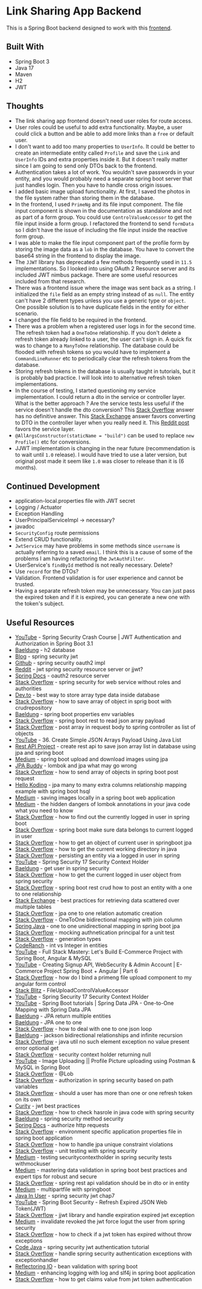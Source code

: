 # Link Sharing App Backend

This is a Spring Boot backend designed to work with this [frontend](https://github.com/jdegand/link-sharing-app-frontend).

## Built With

- Spring Boot 3
- Java 17
- Maven
- H2
- JWT

## Thoughts

- The link sharing app frontend doesn't need user roles for route access.  
- User roles could be useful to add extra functionality.  Maybe, a user could click a button and be able to add more links than a `free` or default user.  
- I don't want to add too many properties to `UserInfo`.  It could be better to create an intermediate entity called `Profile` and save the `Link` and `UserInfo` IDs and extra properties inside it.  But it doesn't really matter since I am going to send only DTOs back to the frontend.
- Authentication takes a lot of work.  You wouldn't save passwords in your entity, and you would probably need a separate spring boot server that just handles login.  Then you have to handle cross origin issues.  
- I added basic image upload functionality.  At first, I saved the photos in the file system rather than storing them in the database. 
- In the frontend, I used `PrimeNg` and its file input component.  The file input component is shown in the documentation as standalone and not as part of a form group.  You could use `ControlValueAccessor` to get the file input inside a form group.  I refactored the frontend to send `formData` so I didn't have the issue of including the file input inside the reactive form group.   
- I was able to make the file input component part of the profile form by storing the image data as a `lob` in the database.  You have to convert the base64 string in the frontend to display the image. 
- The `JJWT` library has deprecated a few methods frequently used in `11.5` implementations.  So I looked into using OAuth 2 Resource server and its included JWT nimbus package.  There are some useful resources included from that research.
- There was a frontend issue where the image was sent back as a string. I initialized the `file` field as an empty string instead of as `null`.  The entity can't have 2 different types unless you use a generic type or `object`.  One possible solution is to have duplicate fields in the entity for either scenario.  
- I changed the file field to be required in the frontend. 
- There was a problem when a registered user logs in for the second time. The refresh token had a `OneToOne` relationship.  If you don't delete a refresh token already linked to a user, the user can't sign in.  A quick fix was to change to a `ManyToOne` relationship.  The database could be flooded with refresh tokens so you would have to implement a `CommandLineRunner` etc to periodically clear the refresh tokens from the database.
- Storing refresh tokens in the database is usually taught in tutorials, but it is probably bad practice.  I will look into to alternative refresh token implementations.
- In the course of testing, I started questioning my service implementation.  I could return a dto in the service or controller layer.  What is the better approach ?  Are the service tests less useful if the service doesn't handle the dto conversion? This [Stack Overflow](https://stackoverflow.com/questions/47822938/which-layer-should-be-used-for-conversion-to-dto-from-domain-object#:~:text=its%20best%20practice%20to%20convert,any%20logic%20in%20the%20controllers.&text=top%20down.) answer has no definitive answer.  This [Stack Exchange](https://softwareengineering.stackexchange.com/questions/400953/service-layer-returns-dto-to-controller-but-need-it-to-return-model-for-other-se) answer favors converting to DTO in the controller layer when you really need it.  This [Reddit post](https://www.reddit.com/r/SpringBoot/comments/1ao7gm1/in_which_layer_should_i_use_dto_as_return_type/?rdt=57719) favors the service layer.  
- `@AllArgsConstructor(staticName = "build")` can be used to replace `new Profile()` etc for conversions.
- JJWT implementation is changing in the near future (recommendation is to wait until `1.0` release).  I would have tried to use a later version, but original post made it seem like `1.0` was closer to release than it is (6 months).  

## Continued Development

- application-local.properties file with JWT secret
- Logging / Actuator
- Exception Handling
- UserPrincipalServiceImpl -> necessary?
- javadoc
- `SecurityConfig` route permissions
- Extend CRUD functionality.
- `JwtService` may have problems in some methods since `username` is actually referring to a saved `email`.  I think this is a cause of some of the problems I am having refactoring the `JwtAuthFilter`.
- UserService's `findById` method is not really necessary.  Delete?
- Use `record` for the DTOs?
- Validation. Frontend validation is for user experience and cannot be trusted.  
- Having a separate refresh token may be unnecessary.  You can just pass the expired token and if it is expired, you can generate a new one with the token's subject.  

## Useful Resources

- [YouTube](https://www.youtube.com/watch?v=jQrExUrNbQE) - Spring Security Crash Course | JWT Authentication and Authorization in Spring Boot 3.1 
- [Baeldung](https://www.baeldung.com/spring-boot-h2-database) - h2 database
- [Blog](https://www.danvega.dev/blog/spring-security-jwt) - spring security jwt
- [Github](https://github.com/spring-projects/spring-security/issues/13446) - spring security oauth2 impl
- [Reddit](https://www.reddit.com/r/SpringBoot/comments/18kkyqo/jwt_with_spring_security_resource_server_or_with/) - jwt spring security resource server or jjwt?
- [Spring Docs](https://docs.spring.io/spring-security/reference/servlet/oauth2/resource-server/index.html) - oauth2 resource server
- [Stack Overflow](https://stackoverflow.com/questions/60265755/spring-security-for-web-service-without-roles-and-authorities) - spring security for web service without roles and authorities
- [Dev.to](https://dev.to/mittalyashu/best-way-to-store-array-type-data-inside-database-3m09) - best way to store array type data inside database
- [Stack Overflow](https://stackoverflow.com/questions/72040490/how-to-save-array-of-object-in-sprig-boot-with-crudrepository) - how to save array of object in sprig boot with crudrepository
- [Baeldung](https://www.baeldung.com/spring-boot-properties-env-variables) - spring boot properties env variables
- [Stack Overflow](https://stackoverflow.com/questions/59089072/spring-boot-rest-to-read-json-array-payload) - spring boot rest to read json array payload
- [Stack Overflow](https://stackoverflow.com/questions/61895276/post-array-in-requestbody-to-spring-controller-as-list-of-objects) - post array in request body to spring controller as list of objects
- [YouTube](https://www.youtube.com/watch?v=4N2WghOYihs) - 36. Create Simple JSON Arrays Payload Using Java List
- [Rest API Project](https://restapiproject.com/create-restapi-to-save-json-array-list-in-database-using-jpa-and-spring-boot/) - create rest api to save json array list in database using jpa and spring boot
- [Medium](https://medium.com/shoutloudz/spring-boot-upload-and-download-images-using-jpa-b1c9ef174dc0) - spring boot upload and download images using jpa
- [JPA Buddy](https://jpa-buddy.com/blog/lombok-and-jpa-what-may-go-wrong/) - lombok and jpa what may go wrong
- [Stack Overflow](https://stackoverflow.com/questions/57557763/how-to-send-array-of-objects-in-spring-boot-post-request) - how to send array of objects in spring boot post request
- [Hello Koding](https://hellokoding.com/jpa-many-to-many-extra-columns-relationship-mapping-example-with-spring-boot-hsql/) - jpa many to many extra columns relationship mapping example with spring boot hsql
- [Medium](https://medium.com/@kkarththi15/saving-images-locally-in-a-spring-boot-web-application-01405a988bc7) - saving images locally in a spring boot web application
- [Medium](https://medium.com/@miguelangelperezdiaz444/the-hidden-dangers-of-lombok-annotations-in-your-java-code-what-you-need-to-know-8acdce2d6b89) - the hidden dangers of lombok annotations in your java code what you need to know
- [Stack Overflow](https://stackoverflow.com/questions/31159075/how-to-find-out-the-currently-logged-in-user-in-spring-boot) - how to find out the currently logged in user in spring boot
- [Stack Overflow](https://stackoverflow.com/questions/67951256/spring-boot-make-sure-data-belongs-to-current-logged-in-user) - spring boot make sure data belongs to current logged in user
- [Stack Overflow](https://stackoverflow.com/questions/72230836/how-to-get-an-object-of-current-user-in-spring-bootjpa) - how to get an object of current user in springboot jpa
- [Stack Overflow](https://stackoverflow.com/questions/4871051/how-to-get-the-current-working-directory-in-java) - how to get the current working directory in java
- [Stack Overflow](https://stackoverflow.com/questions/48303350/persisting-an-entity-via-a-logged-in-user-in-spring) - persisting an entity via a logged in user in spring
- [YouTube](https://www.youtube.com/watch?v=MlKT8IOTfcw&list=PLGXpHMFOMTTbCC4t6WSoKfVnUxHmyGXKJ&index=17) - Spring Security 17 Security Context Holder
- [Baeldung](https://www.baeldung.com/get-user-in-spring-security) - get user in spring security
- [Stack Overflow](https://stackoverflow.com/questions/32052076/how-to-get-the-current-logged-in-user-object-from-spring-security) - how to get the current logged in user object from spring security
- [Stack Overflow](https://stackoverflow.com/questions/51456096/spring-boot-rest-crud-how-to-post-an-entitiy-with-a-one-to-one-relationship) - spring boot rest crud how to post an entity with a one to one relationship
- [Stack Exchange](https://softwareengineering.stackexchange.com/questions/423121/best-practices-for-retrieving-data-scattered-over-multiple-tables) - best practices for retrieving data scattered over multiple tables
- [Stack Overflow](https://stackoverflow.com/questions/38168985/jpa-onetoone-relation-automatic-creation) - jpa one to one relation automatic creation
- [Stack Overflow](https://stackoverflow.com/questions/10687529/onetoone-bidirectional-mapping-with-joincolumn/10687818#10687818) - OneToOne bidirectional mapping with join column
- [Spring Java](https://springjava.com/spring-data-jpa/one-to-one-unidirectional-mapping-in-spring-boot-jpa) - one to one unidirectional mapping in spring boot jpa
- [Stack Overflow](https://stackoverflow.com/questions/64543266/mocking-authenticationprincipal-for-a-unit-test) - mocking authnetication principal for a unit test
- [Stack Overflow](https://stackoverflow.com/questions/20603638/what-is-the-use-of-annotations-id-and-generatedvaluestrategy-generationtype) - generation types
- [CodeRanch](https://coderanch.com/t/695720/databases/int-Integer-JPA-entity-Id) - int vs Integer in entities
- [YouTube](https://www.youtube.com/watch?v=k29A07LCRY8) - Full Stack Mastery: Let's Build E-Commerce Project with Spring Boot, Angular & MySQL 
- [YouTube](https://www.youtube.com/watch?v=pqahN8UDQOU&list=PLgYFT7gUQL8E6DmEySCcSdNvQlKVYfEd7&index=6) - Creating Signup API, WebSecurity & Admin Account | E-Commerce Project Spring Boot + Angular | Part 6
- [Stack Overflow](https://stackoverflow.com/questions/73295132/how-do-i-bind-a-primeng-file-upload-component-to-my-angular-form-control) - how do I bind a primeng file upload component to my angular form control
- [Stack Blitz](https://stackblitz.com/edit/jhcz9a?file=src%2Fapp%2FFileUploadControlValueAccessor.directive.ts) - FileUploadControlValueAccessor
- [YouTube](https://www.youtube.com/watch?v=MlKT8IOTfcw&t=91s) - Spring Security 17 Security Context Holder
- [YouTube](https://www.youtube.com/watch?v=lIxLNx4ciEo) - Spring Boot tutorials | Spring Data JPA - One-to-One Mapping with Spring Data JPA
- [Baeldung](https://www.baeldung.com/jpa-return-multiple-entities) - JPA return multiple entities
- [Baeldung](https://www.baeldung.com/jpa-one-to-one) - JPA one to one
- [Stack Overflow](https://stackoverflow.com/questions/60115021/how-to-deal-with-one-to-one-json-loop) - how to deal with one to one json loop
- [Baeldung](https://www.baeldung.com/jackson-bidirectional-relationships-and-infinite-recursion) - jackson bidirectional relationships and infinite recursion
- [Stack Overflow](https://stackoverflow.com/questions/49579531/java-util-nosuchelementexception-no-value-present-error-optional-get-in-jun) - java util no such element exception no value present error optional get
- [Stack Overflow](https://stackoverflow.com/questions/22191386/securitycontextholder-getcontext-getauthentication-returning-null) - security context holder returning null
- [YouTube](https://www.youtube.com/watch?v=vOWcbY7sjGM) - Image Uploading || Profile Picture uploading using Postman & MySQL in Spring Boot
- [Stack Overflow](https://stackoverflow.com/questions/29511133/what-is-the-significance-of-javax-persistence-lob-annotation-in-jpa) - @Lob
- [Stack Overflow](https://stackoverflow.com/questions/33115446/authorization-in-spring-security-based-on-path-variables) - authorization in spring security based on path variables
- [Stack Overflow](https://stackoverflow.com/questions/66086000/should-a-user-has-more-than-one-or-one-refresh-token-on-its-own) - should a user has more than one or one refresh token on its own
- [Curity](https://curity.io/resources/learn/jwt-best-practices/) - jwt best practices
- [Stack Overflow](https://stackoverflow.com/questions/3021200/how-to-check-hasrole-in-java-code-with-spring-security) - how to check hasrole in java code with spring security
- [Baeldung](https://www.baeldung.com/spring-security-method-security) - spring security method security
- [Spring Docs](https://docs.spring.io/spring-security/reference/6.0/servlet/authorization/authorize-http-requests.html) - authorize http requests
- [Stack Overflow](https://stackoverflow.com/questions/32196451/environment-specific-application-properties-file-in-spring-boot-application) - environment specific application properties file in spring boot application 
- [Stack Overflow](https://stackoverflow.com/questions/3502279/how-to-handle-jpa-unique-constraint-violations) - how to handle jpa unique constraint violations
- [Stack Overflow](https://stackoverflow.com/questions/360520/unit-testing-with-spring-security) - unit testing with spring security
- [Medium](https://medium.com/@kjavaman12/testing-securitycontextholder-in-spring-security-tests-with-withmockuser-38ce8060088b) - testing securitycontextholder in spring security tests withmockuser
- [Medium](https://medium.com/@techisbeautiful/mastering-data-validation-in-spring-boot-best-practices-and-expert-tips-for-robust-and-secure-ba24dd79bc0a) - mastering data validation in spring boot best practices and expert tips for robust and secure
- [Stack Overflow](https://stackoverflow.com/questions/42280355/spring-rest-api-validation-should-be-in-dto-or-in-entity) - spring rest api validation should be in dto or in entity
- [Medium](https://medium.com/techpanel/multipartfile-with-springboot-d4901ee3e77d) - multipartfile with springboot
- [Java In User](https://www.javainuse.com/webseries/spring-security-jwt/chap7) - spring security jwt chap7
- [YouTube](https://www.youtube.com/watch?v=O9jhPB-zTc8) - Spring Boot Security - Refresh Expired JSON Web Token(JWT)
- [Stack Overflow](https://stackoverflow.com/questions/49085433/jjwt-library-and-handle-expiration-expiredjwtexception) - jjwt library and handle expiration expired jwt exception
- [Medium](https://medium.com/spring-boot/invalidate-revoked-the-jwt-force-logout-the-user-from-spring-security-a20ef3a2a928) - invalidate revoked the jwt force logut the user from spring security
- [Stack Overflow](https://stackoverflow.com/questions/66549737/how-to-check-if-a-jwt-token-has-expired-without-throw-exceptions) - how to check if a jwt token has expired without throw exceptions
- [Code Java](https://www.codejava.net/frameworks/spring-boot/spring-security-jwt-authentication-tutorial) - spring security jwt authentication tutorial
- [Stack Overflow](https://stackoverflow.com/questions/19767267/handle-spring-security-authentication-exceptions-with-exceptionhandler) - handle spring security authentication exceptions with exceptionhandler
- [Reflectoring IO](https://reflectoring.io/bean-validation-with-spring-boot/) - bean validation with spring boot
- [Medium](https://medium.com/@AlexanderObregon/enhancing-logging-with-log-and-slf4j-in-spring-boot-applications-f7e70c6e4cc7) - enhancing logging with log and slf4j in spring boot application
- [Stack Overflow](https://stackoverflow.com/questions/54339794/how-to-get-claims-value-from-jwt-token-authentication) - how to get claims value from jwt token authentication